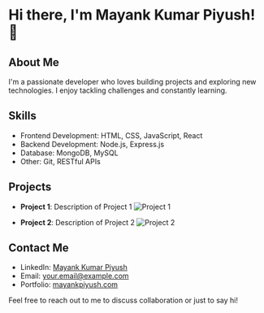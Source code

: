 # Hi there, I'm Mayank Kumar Piyush! 👋

## About Me
I'm a passionate developer who loves building projects and exploring new technologies. I enjoy tackling challenges and constantly learning.

## Skills
- Frontend Development: HTML, CSS, JavaScript, React
- Backend Development: Node.js, Express.js
- Database: MongoDB, MySQL
- Other: Git, RESTful APIs

## Projects
- **Project 1**: Description of Project 1
  ![Project 1](path/to/project1-screenshot.png)
  
- **Project 2**: Description of Project 2
  ![Project 2](path/to/project2-screenshot.png)

## Contact Me
- LinkedIn: [Mayank Kumar Piyush](https://www.linkedin.com/in/mayankkumarpiyush/)
- Email: your.email@example.com
- Portfolio: [mayankpiyush.com](https://www.mayankpiyush.com)

Feel free to reach out to me to discuss collaboration or just to say hi!
